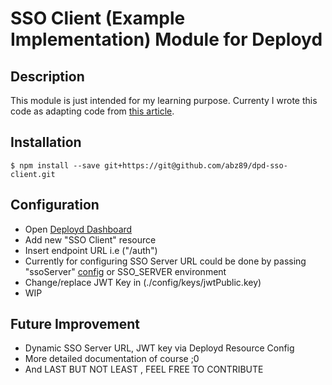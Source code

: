 # SSO Client (Example Implementation) Module for Deployd

## Description

This module is just intended for my learning purpose. Currenty I wrote this code as adapting code from [this article](https://codeburst.io/building-a-simple-single-sign-on-sso-server-and-solution-from-scratch-in-node-js-ea6ee5fdf340).

## Installation

```shell
$ npm install --save git+https://git@github.com/abz89/dpd-sso-client.git
```

## Configuration

- Open [Deployd Dashboard](http://localhost:2403/dashboard)
- Add new "SSO Client" resource
- Insert endpoint URL i.e ("/auth")
- Currently for configuring SSO Server URL could be done by passing "ssoServer" [config](https://npmjs.com/package/config) or SSO_SERVER environment
- Change/replace JWT Key in (./config/keys/jwtPublic.key)
- WIP

## Future Improvement
- Dynamic SSO Server URL, JWT key via Deployd Resource Config
- More detailed documentation of course ;0
- And LAST BUT NOT LEAST , FEEL FREE TO CONTRIBUTE


